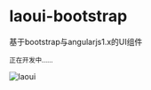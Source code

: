 # laoui-bootstrap

<p class="lead">基于bootstrap与angularjs1.x的UI组件</p>

<small>正在开发中……</small>

<img src="../images/laoui.png" alt="laoui">
